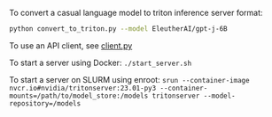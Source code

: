 To convert a casual language model to triton inference server format:
```bash
python convert_to_triton.py --model EleutherAI/gpt-j-6B
```

To use an API client, see [client.py](./client.py)

To start a server using Docker:
`./start_server.sh`

To start a server on SLURM using enroot:
`srun --container-image nvcr.io#nvidia/tritonserver:23.01-py3 --container-mounts=/path/to/model_store:/models tritonserver --model-repository=/models`


